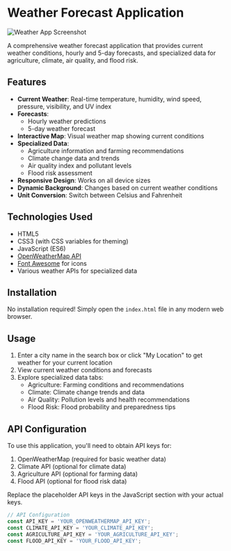 # Weather Forecast Application

![Weather App Screenshot](https://via.placeholder.com/800x600?text=Weather+Forecast+App)

A comprehensive weather forecast application that provides current weather conditions, hourly and 5-day forecasts, and specialized data for agriculture, climate, air quality, and flood risk.

## Features

- **Current Weather**: Real-time temperature, humidity, wind speed, pressure, visibility, and UV index
- **Forecasts**: 
  - Hourly weather predictions
  - 5-day weather forecast
- **Interactive Map**: Visual weather map showing current conditions
- **Specialized Data**:
  - Agriculture information and farming recommendations
  - Climate change data and trends
  - Air quality index and pollutant levels
  - Flood risk assessment
- **Responsive Design**: Works on all device sizes
- **Dynamic Background**: Changes based on current weather conditions
- **Unit Conversion**: Switch between Celsius and Fahrenheit

## Technologies Used

- HTML5
- CSS3 (with CSS variables for theming)
- JavaScript (ES6)
- [OpenWeatherMap API](https://openweathermap.org/)
- [Font Awesome](https://fontawesome.com/) for icons
- Various weather APIs for specialized data

## Installation

No installation required! Simply open the `index.html` file in any modern web browser.

## Usage

1. Enter a city name in the search box or click "My Location" to get weather for your current location
2. View current weather conditions and forecasts
3. Explore specialized data tabs:
   - Agriculture: Farming conditions and recommendations
   - Climate: Climate change trends and data
   - Air Quality: Pollution levels and health recommendations
   - Flood Risk: Flood probability and preparedness tips

## API Configuration

To use this application, you'll need to obtain API keys for:

1. OpenWeatherMap (required for basic weather data)
2. Climate API (optional for climate data)
3. Agriculture API (optional for farming data)
4. Flood API (optional for flood risk data)

Replace the placeholder API keys in the JavaScript section with your actual keys.

```javascript
// API Configuration
const API_KEY = 'YOUR_OPENWEATHERMAP_API_KEY';
const CLIMATE_API_KEY = 'YOUR_CLIMATE_API_KEY';
const AGRICULTURE_API_KEY = 'YOUR_AGRICULTURE_API_KEY';
const FLOOD_API_KEY = 'YOUR_FLOOD_API_KEY';
